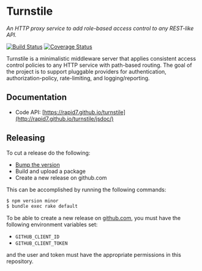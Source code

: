 Turnstile
=========

_An HTTP proxy service to add role-based access control to any REST-like API._

[![Build Status](https://travis-ci.org/rapid7/turnstile.svg?branch=master)](https://travis-ci.org/rapid7/turnstile)
[![Coverage Status](https://coveralls.io/repos/github/rapid7/turnstile/badge.svg?branch=master)](https://coveralls.io/github/rapid7/turnstile?branch=master)

Turnstile is a minimalistic middleware server that applies consistent access control policies to any HTTP service with path-based routing. The goal of the project is to support pluggable providers for authentication, authorization-policy, rate-limiting, and logging/reporting.

## Documentation

* Code API: [https://rapid7.github.io/turnstile](http://rapid7.github.io/turnstile/jsdoc/)

## Releasing
To cut a release do the following:

* [Bump the version][npm-version]
* Build and upload a package
* Create a new release on github.com

This can be accomplished by running the following commands:
~~~bash
$ npm version minor
$ bundle exec rake default
~~~
To be able to create a new release on [github.com], you must have the following environment variables set:
 * `GITHUB_CLIENT_ID`
 * `GITHUB_CLIENT_TOKEN`

and the user and token must have the appropriate permissions in this repository.

[npm-version]: https://docs.npmjs.com/cli/version
[github.com]: https://www.github.com
